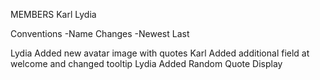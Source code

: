 MEMBERS
Karl
Lydia

Conventions
-Name Changes
-Newest Last

Lydia Added new avatar image with quotes
Karl Added additional field at welcome and changed tooltip
Lydia Added Random Quote Display
